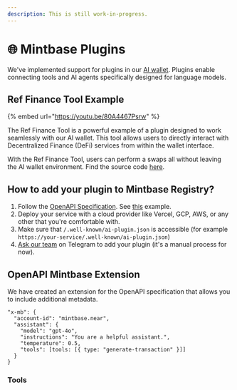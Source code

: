 ```yaml
---
description: This is still work-in-progress.
---
```


# 🌐 Mintbase Plugins

We've implemented support for plugins in our [AI wallet](https://wallet.mintbase.xyz). Plugins enable connecting tools and AI agents specifically designed for language models.

## Ref Finance Tool Example

{% embed url="https://youtu.be/80A4467Psrw" %}

The Ref Finance Tool is a powerful example of a plugin designed to work seamlessly with our AI wallet. This tool allows users to directly interact with Decentralized Finance (DeFi) services from within the wallet interface.

With the Ref Finance Tool, users can perform a swaps all without leaving the AI wallet environment. Find the source code [here](https://github.com/Mintbase/smart-actions-tool-example/tree/main).

## How to add your plugin to Mintbase Registry?

1. Follow the [OpenAPI Specification](https://swagger.io/specification/). See [this](https://github.com/Mintbase/smart-actions-tool-example/blob/main/spec.json) example.
2. Deploy your service with a cloud provider like Vercel, GCP, AWS, or any other that you're comfortable with.
3. Make sure that `/.well-known/ai-plugin.json` is accessible (for example `https://your-service/.well-known/ai-plugin.json`)
4. [Ask our team](https://t.me/mintdev) on Telegram to add your plugin (it's a manual process for now).

## OpenAPI Mintbase Extension

We have created an extension for the OpenAPI specification that allows you to include additional metadata.

```
"x-mb": {
  "account-id": "mintbase.near",
  "assistant": {
    "model": "gpt-4o",
    "instructions": "You are a helpful assistant.",
    "temperature": 0.5,
    "tools": [tools: [{ type: "generate-transaction" }]]
  }
}
```

### Tools


